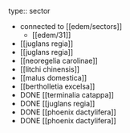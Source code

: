type:: sector

- connected to [[edem/sectors]]
	- [[edem/31]]
- [[juglans regia]]
- [[juglans regia]]
- [[neoregelia carolinae]]
- [[litchi chinensis]]
- [[malus domestica]]
- [[bertholletia excelsa]]
- DONE [[terminalia catappa]]
- DONE [[juglans regia]]
- DONE [[phoenix dactylifera]]
- DONE [[phoenix dactylifera]]